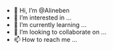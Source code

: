 - 👋 Hi, I’m @Alineben
- 👀 I’m interested in ...
- 🌱 I’m currently learning ...
- 💞️ I’m looking to collaborate on ...
- 📫 How to reach me ...

<!---
Alineben/Alineben is a ✨ special ✨ repository because its `README.md` (this file) appears on your GitHub profile.
You can click the Preview link to take a look at your changes.
--->
